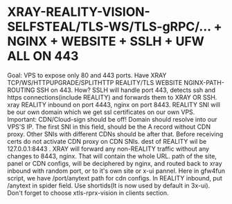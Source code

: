 # XRAY-REALITY-VISION-SELFSTEAL/TLS-WS/TLS-gRPC/... + NGINX + WEBSITE + SSLH + UFW ALL ON 443

Goal: VPS to expose only 80 and 443 ports. Have XRAY TCP/WS/HTTPUPGRADE/SPLITHTTP REALITY/TLS WEBSITE NGINX-PATH-ROUTING SSH on 443.
How?
SSLH will handle port 443, detects ssh and https connections(include REALITY) and forwards them to XRAY OR SSH.
xray REALITY inbound on port 4443, nginx on port 8443.
REALITY SNI will be our own domain which we get ssl certificates on our own VPS. Important: CDN/Cloud-sign should be off! Domain should resolve into our VPS'S IP.
The first SNI in this field, should be the A record without CDN proxy. Other SNIs with different CDNs should be after that. 
Before receiving certs do not activate CDN proxy on CDN SNIs.
dest of REALITY wil be 127.0.0.1:8443 . XRAY will forward any non-REALITY traffic without any changes to 8443, nginx.
That will contain the whole URL. path of the site, panel or CDN configs, will be deciphered by nginx, and routed back to xray inbound with random port, or to it's own site or x-ui pannel.
Here in gfw4fun script, we have /port/anytext path for cdn configs.
In REALITY inbound, put /anytext in spider field.
Use shortids(It is now used by default in 3x-ui).
Don't forget to choose xtls-rprx-vision in clients section.
